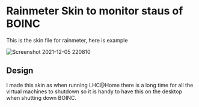 # Rainmeter Skin to monitor staus of BOINC

This is the skin file for rainmeter, here is example

![Screenshot 2021-12-05 220810](https://user-images.githubusercontent.com/27242647/144764013-4f72b0ee-9352-41d7-ac9c-2030e27c2b1a.png)

## Design

I made this skin as when running LHC@Home there is a long time for all the virtual machines to shutdown so it is handy to have this on the desktop when shutting down BOINC.
